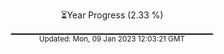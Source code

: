 <p align="center">
⏳Year Progress (2.33 %) <br>
▁▁▁▁▁▁▁▁▁▁▁▁▁▁▁▁▁▁▁▁▁▁▁▁▁▁▁▁▁▁ <br>
<sub>Updated: Mon, 09 Jan 2023 12:03:21 GMT</sub>
</p>

